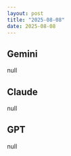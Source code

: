```yaml
---
layout: post
title: "2025-08-08"
date: 2025-08-08
---
```


## Gemini

null

## Claude

null

## GPT

null
